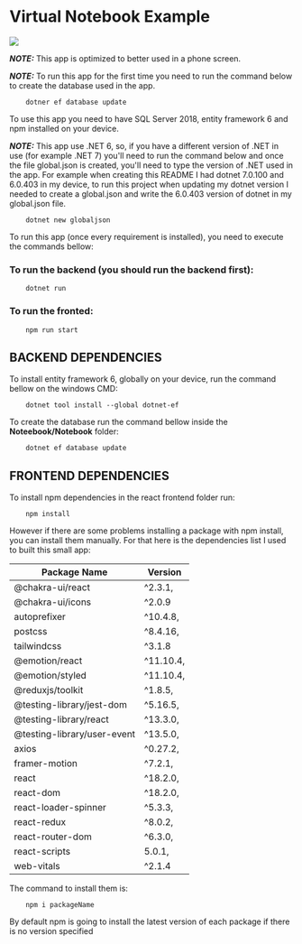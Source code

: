 #     Virtual Notebook Example

![](https://i.imgur.com/syerMxC.gif)

**_NOTE:_** This app is optimized to better used in a phone screen.

**_NOTE:_** To run this app for the first time you need to run the command below to create the database used in the app.

```
    dotner ef database update
```

To use this app you need to have SQL Server 2018, entity framework 6 and npm installed on your device.

**_NOTE:_** This app use .NET 6, so, if you have a different version of .NET in use (for example .NET 7) you'll need to run the command below and once the file global.json is created, you'll need to type the version of .NET used in the app. For example when creating this README I had dotnet 7.0.100 and 6.0.403 in my device, to run this project when updating my dotnet version I needed to create a global.json and write the 6.0.403 version of dotnet in my global.json file.

```
    dotnet new globaljson
```

To run this app (once every requirement is installed), you need to execute the commands bellow:

### To run the backend (you should run the backend first):

```
    dotnet run
```
### To run the fronted:

```
    npm run start
```

## BACKEND DEPENDENCIES

To install entity framework 6, globally on your device, run the command bellow on the windows CMD:

```
    dotnet tool install --global dotnet-ef
```

To create the database run the command bellow inside the **Noteebook/Notebook** folder:

```
    dotnet ef database update
```

## FRONTEND DEPENDENCIES

To install npm dependencies in the react frontend folder run:

```
    npm install
```

However if there are some problems installing a package with npm install, you can install them manually. For that here is the dependencies list I used to built this small app:

Package Name | Version
------------ | --------
@chakra-ui/react| ^2.3.1,
@chakra-ui/icons| ^2.0.9
autoprefixer| ^10.4.8,
postcss| ^8.4.16,
tailwindcss| ^3.1.8
@emotion/react| ^11.10.4,
@emotion/styled| ^11.10.4,
@reduxjs/toolkit| ^1.8.5,
@testing-library/jest-dom| ^5.16.5,
@testing-library/react| ^13.3.0,
@testing-library/user-event| ^13.5.0,
axios| ^0.27.2,
framer-motion| ^7.2.1,
react| ^18.2.0,
react-dom| ^18.2.0,
react-loader-spinner| ^5.3.3,
react-redux| ^8.0.2,
react-router-dom| ^6.3.0,
react-scripts| 5.0.1,
web-vitals| ^2.1.4

The command to install them is:

```
    npm i packageName
```

By default npm is going to install the latest version of each package if there is no version specified